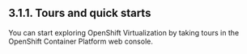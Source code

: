 ## 3.1.1. Tours and quick starts

You can start exploring OpenShift Virtualization by taking tours in the OpenShift Container Platform web console.

